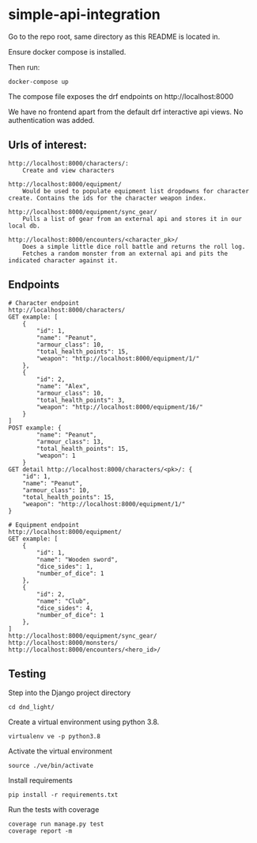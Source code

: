 # simple-api-integration
Go to the repo root, same directory as this README is located in.

Ensure docker compose is installed.

Then run:

    docker-compose up

The compose file exposes the drf endpoints on http://localhost:8000

We have no frontend apart from the default drf interactive api views. No authentication was added.

Urls of interest:
-----------------

    http://localhost:8000/characters/:
        Create and view characters

    http://localhost:8000/equipment/
        Would be used to populate equipment list dropdowns for character create. Contains the ids for the character weapon index.

    http://localhost:8000/equipment/sync_gear/
        Pulls a list of gear from an external api and stores it in our local db.

    http://localhost:8000/encounters/<character_pk>/
        Does a simple little dice roll battle and returns the roll log.
        Fetches a random monster from an external api and pits the indicated character against it.


Endpoints
---------

    # Character endpoint
    http://localhost:8000/characters/
    GET example: [
        {
            "id": 1,
            "name": "Peanut",
            "armour_class": 10,
            "total_health_points": 15,
            "weapon": "http://localhost:8000/equipment/1/"
        },
        {
            "id": 2,
            "name": "Alex",
            "armour_class": 10,
            "total_health_points": 3,
            "weapon": "http://localhost:8000/equipment/16/"
        }
    ]
    POST example: {
            "name": "Peanut",
            "armour_class": 13,
            "total_health_points": 15,
            "weapon": 1
        }
    GET detail http://localhost:8000/characters/<pk>/: {
        "id": 1,
        "name": "Peanut",
        "armour_class": 10,
        "total_health_points": 15,
        "weapon": "http://localhost:8000/equipment/1/"
    }

    # Equipment endpoint
    http://localhost:8000/equipment/
    GET example: [
        {
            "id": 1,
            "name": "Wooden sword",
            "dice_sides": 1,
            "number_of_dice": 1
        },
        {
            "id": 2,
            "name": "Club",
            "dice_sides": 4,
            "number_of_dice": 1
        },
    ]
    http://localhost:8000/equipment/sync_gear/
    http://localhost:8000/monsters/
    http://localhost:8000/encounters/<hero_id>/


Testing
-------
Step into the Django project directory

    cd dnd_light/

Create a virtual environment using python 3.8.

	virtualenv ve -p python3.8

Activate the virtual environment

	source ./ve/bin/activate

Install requirements

	pip install -r requirements.txt

Run the tests with coverage

	coverage run manage.py test
	coverage report -m


